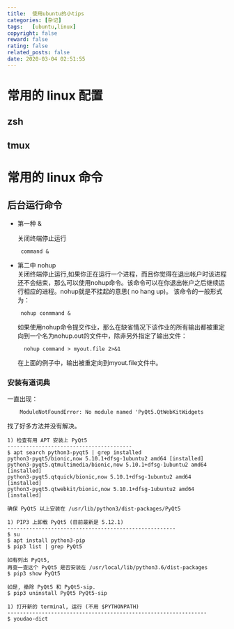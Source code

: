 ```yaml
---
title:  使用ubuntu的小tips
categories: [杂记]
tags:   [ubuntu,linux]
copyright: false
reward: false
rating: false
related_posts: false
date: 2020-03-04 02:51:55
---
```



# 常用的 linux 配置

## zsh

## tmux 


# 常用的 linux 命令

## 后台运行命令

 - 第一种 &
  
    关闭终端停止运行   
  
        command &
 
 - 第二中 nohup   
    关闭终端停止运行,如果你正在运行一个进程，而且你觉得在退出帐户时该进程还不会结束，那么可以使用nohup命令。该命令可以在你退出帐户之后继续运行相应的进程。nohup就是不挂起的意思( no hang up)。 该命令的一般形式为：

        nohup conmmand &
    如果使用nohup命令提交作业，那么在缺省情况下该作业的所有输出都被重定向到一个名为nohup.out的文件中，除非另外指定了输出文件：

         nohup command > myout.file 2>&1

    在上面的例子中，输出被重定向到myout.file文件中。


### 安装有道词典

一直出现：
```        
    ModuleNotFoundError: No module named 'PyQt5.QtWebKitWidgets    
```
找了好多方法并没有解决。

    1) 检查有用 APT 安装上 PyQt5
    ----------------------------------------
    $ apt search python3-pyqt5 | grep installed
    python3-pyqt5/bionic,now 5.10.1+dfsg-1ubuntu2 amd64 [installed]
    python3-pyqt5.qtmultimedia/bionic,now 5.10.1+dfsg-1ubuntu2 amd64 [installed]
    python3-pyqt5.qtquick/bionic,now 5.10.1+dfsg-1ubuntu2 amd64 [installed]
    python3-pyqt5.qtwebkit/bionic,now 5.10.1+dfsg-1ubuntu2 amd64 [installed]

    确保 PyQt5 以上安装在 /usr/lib/python3/dist-packages/PyQt5

    1) PIP3 上卸载 PyQt5 (目前最新是 5.12.1)
    ------------------------------------------------------
    $ su
    $ apt install python3-pip
    $ pip3 list | grep PyQt5

    如有列出 PyQt5, 
    再查一查这个 PyQt5 是否安装在 /usr/local/lib/python3.6/dist-packages
    $ pip3 show PyQt5

    如是, 撤除 PyQt5 和 PyQt5-sip.
    $ pip3 uninstall PyQt5 PyQt5-sip

    1) 打开新的 terminal, 运行 (不用 $PYTHONPATH)
    ----------------------------------------------------------------
    $ youdao-dict